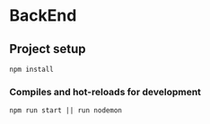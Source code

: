 # BackEnd

## Project setup
```
npm install
```

### Compiles and hot-reloads for development
```
npm run start || run nodemon
```
